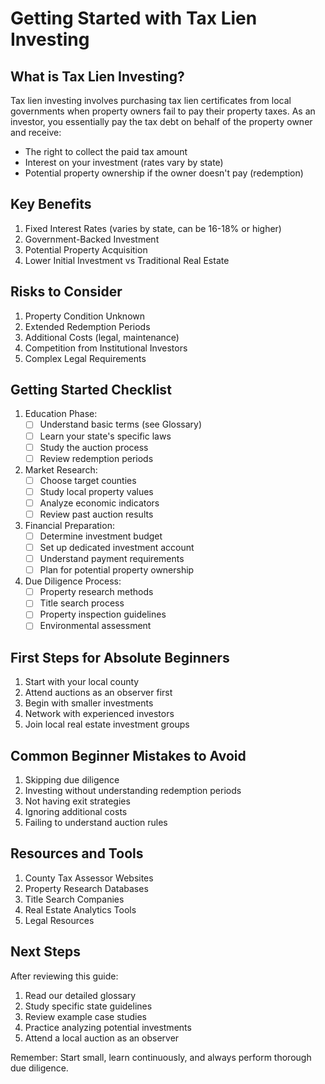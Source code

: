 # Getting Started with Tax Lien Investing

## What is Tax Lien Investing?
Tax lien investing involves purchasing tax lien certificates from local governments when property owners fail to pay their property taxes. As an investor, you essentially pay the tax debt on behalf of the property owner and receive:
- The right to collect the paid tax amount
- Interest on your investment (rates vary by state)
- Potential property ownership if the owner doesn't pay (redemption)

## Key Benefits
1. Fixed Interest Rates (varies by state, can be 16-18% or higher)
2. Government-Backed Investment
3. Potential Property Acquisition
4. Lower Initial Investment vs Traditional Real Estate

## Risks to Consider
1. Property Condition Unknown
2. Extended Redemption Periods
3. Additional Costs (legal, maintenance)
4. Competition from Institutional Investors
5. Complex Legal Requirements

## Getting Started Checklist
1. Education Phase:
   - [ ] Understand basic terms (see Glossary)
   - [ ] Learn your state's specific laws
   - [ ] Study the auction process
   - [ ] Review redemption periods

2. Market Research:
   - [ ] Choose target counties
   - [ ] Study local property values
   - [ ] Analyze economic indicators
   - [ ] Review past auction results

3. Financial Preparation:
   - [ ] Determine investment budget
   - [ ] Set up dedicated investment account
   - [ ] Understand payment requirements
   - [ ] Plan for potential property ownership

4. Due Diligence Process:
   - [ ] Property research methods
   - [ ] Title search process
   - [ ] Property inspection guidelines
   - [ ] Environmental assessment

## First Steps for Absolute Beginners
1. Start with your local county
2. Attend auctions as an observer first
3. Begin with smaller investments
4. Network with experienced investors
5. Join local real estate investment groups

## Common Beginner Mistakes to Avoid
1. Skipping due diligence
2. Investing without understanding redemption periods
3. Not having exit strategies
4. Ignoring additional costs
5. Failing to understand auction rules

## Resources and Tools
1. County Tax Assessor Websites
2. Property Research Databases
3. Title Search Companies
4. Real Estate Analytics Tools
5. Legal Resources

## Next Steps
After reviewing this guide:
1. Read our detailed glossary
2. Study specific state guidelines
3. Review example case studies
4. Practice analyzing potential investments
5. Attend a local auction as an observer

Remember: Start small, learn continuously, and always perform thorough due diligence. 